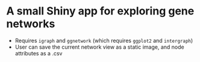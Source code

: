 # A small Shiny app for exploring gene networks

- Requires `igraph` and `ggnetwork` (which requires `ggplot2` and `intergraph`)
- User can save the current network view as a static image, and node attributes as a .csv

